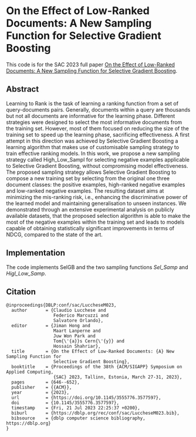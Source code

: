 On the Effect of Low-Ranked Documents: A New Sampling Function for Selective Gradient Boosting
===============================

This code is for the SAC 2023 full paper [On the Effect of Low-Ranked Documents: A New Sampling Function for Selective Gradient Boosting](https://doi.org/10.1145/3555776.3577597).

Abstract
---

Learning to Rank is the task of learning a ranking function from a set of query-documents pairs. Generally, documents within a query are thousands but not all documents are informative for the learning phase. Different strategies were designed to select the most informative documents from the training set. However, most of them focused on reducing the size of the training set to speed up the learning phase, sacrificing effectiveness. A first attempt in this direction was achieved by Selective Gradient Boosting a learning algorithm that makes use of customisable sampling strategy to train effective ranking models. In this work, we propose a new sampling strategy called High_Low_Sampl for selecting negative examples applicable to Selective Gradient Boosting, without compromising model effectiveness. The proposed sampling strategy allows Selective Gradient Boosting to compose a new training set by selecting from the original one three document classes: the positive examples, high-ranked negative examples and low-ranked negative examples. The resulting dataset aims at minimizing the mis-ranking risk, i.e., enhancing the discriminative power of the learned model and maintaining generalisation to unseen instances. We demonstrated through an extensive experimental analysis on publicly available datasets, that the proposed selection algorithm is able to make the most of the negative examples within the training set and leads to models capable of obtaining statistically significant improvements in terms of NDCG, compared to the state of the art.

Implementation
---

The code implements SelGB and the two sampling functions *Sel_Samp* and *Higl_Low_Samp*.

Citation
---

```
@inproceedings{DBLP:conf/sac/LuccheseM023,
  author       = {Claudio Lucchese and
                  Federico Marcuzzi and
                  Salvatore Orlando},
  editor       = {Jiman Hong and
                  Maart Lanperne and
                  Juw Won Park and
                  Tom{\'{a}}s Cern{\'{y}} and
                  Hossain Shahriar},
  title        = {On the Effect of Low-Ranked Documents: {A} New Sampling Function for
                  Selective Gradient Boosting},
  booktitle    = {Proceedings of the 38th {ACM/SIGAPP} Symposium on Applied Computing,
                  {SAC} 2023, Tallinn, Estonia, March 27-31, 2023},
  pages        = {646--652},
  publisher    = {{ACM}},
  year         = {2023},
  url          = {https://doi.org/10.1145/3555776.3577597},
  doi          = {10.1145/3555776.3577597},
  timestamp    = {Fri, 21 Jul 2023 22:25:37 +0200},
  biburl       = {https://dblp.org/rec/conf/sac/LuccheseM023.bib},
  bibsource    = {dblp computer science bibliography, https://dblp.org}
}
```
